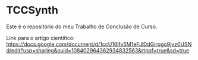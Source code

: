 # TCCSynth
Este é o repositório do meu Trabalho de Conclusão de Curso.

Link para o artigo científico: https://docs.google.com/document/d/1ccU16lfv5M1eFJlDdGirpgo9jvz0USNd/edit?usp=sharing&ouid=108402964362934832563&rtpof=true&sd=true
